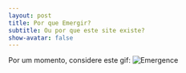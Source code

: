 ```yaml
---
layout: post
title: Por que Emergir?
subtitle: Ou por que este site existe?
show-avatar: false
---
```


Por um momento, considere este gif:
![Emergence](http://blog.ncase.me/content/images/2017/05/animation.gif)

